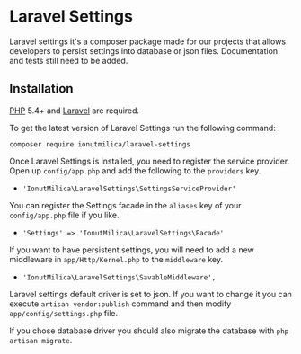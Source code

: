 Laravel Settings
==============

Laravel settings it's a composer package made for our projects that allows developers to persist settings into database or json files.
Documentation and tests still need to be added.

## Installation

[PHP](https://php.net) 5.4+ and [Laravel](https://laravel.com) are required.

To get the latest version of Laravel Settings run the following command:

```
composer require ionutmilica/laravel-settings
```

Once Laravel Settings is installed, you need to register the service provider. Open up `config/app.php` and add the following to the `providers` key.

* `'IonutMilica\LaravelSettings\SettingsServiceProvider'`

You can register the Settings facade in the `aliases` key of your `config/app.php` file if you like.

* `'Settings' => 'IonutMilica\LaravelSettings\Facade'`

If you want to have persistent settings, you will need to add a new middleware in `app/Http/Kernel.php` to the `middleware` key.

* `'IonutMilica\LaravelSettings\SavableMiddleware',`

Laravel settings default driver is set to json. If you want to change it you can execute `artisan vendor:publish` command and then modify `app/config/settings.php` file.

If you chose database driver you should also migrate the database with `php artisan migrate`.